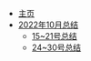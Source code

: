 * [主页](README.md)
* [2022年10月总结](2022_10) 
  * [15~21号总结](2022_10/15~21.md) 
  * [24~30号总结](2022_10/24.md)